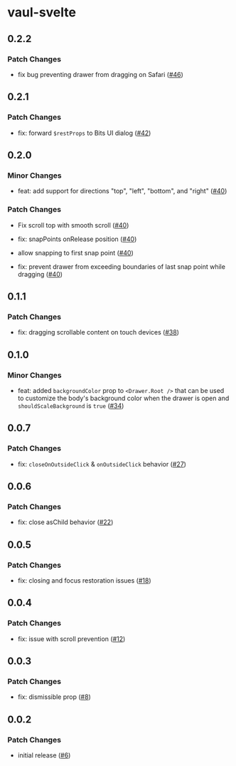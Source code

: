 # vaul-svelte

## 0.2.2

### Patch Changes

- fix bug preventing drawer from dragging on Safari ([#46](https://github.com/huntabyte/vaul-svelte/pull/46))

## 0.2.1

### Patch Changes

- fix: forward `$restProps` to Bits UI dialog ([#42](https://github.com/huntabyte/vaul-svelte/pull/42))

## 0.2.0

### Minor Changes

- feat: add support for directions "top", "left", "bottom", and "right" ([#40](https://github.com/huntabyte/vaul-svelte/pull/40))

### Patch Changes

- Fix scroll top with smooth scroll ([#40](https://github.com/huntabyte/vaul-svelte/pull/40))

- fix: snapPoints onRelease position ([#40](https://github.com/huntabyte/vaul-svelte/pull/40))

- allow snapping to first snap point ([#40](https://github.com/huntabyte/vaul-svelte/pull/40))

- fix: prevent drawer from exceeding boundaries of last snap point while dragging ([#40](https://github.com/huntabyte/vaul-svelte/pull/40))

## 0.1.1

### Patch Changes

- fix: dragging scrollable content on touch devices ([#38](https://github.com/huntabyte/vaul-svelte/pull/38))

## 0.1.0

### Minor Changes

- feat: added `backgroundColor` prop to `<Drawer.Root />` that can be used to customize the body's background color when the drawer is open and `shouldScaleBackground` is `true` ([#34](https://github.com/huntabyte/vaul-svelte/pull/34))

## 0.0.7

### Patch Changes

- fix: `closeOnOutsideClick` & `onOutsideClick` behavior ([#27](https://github.com/huntabyte/vaul-svelte/pull/27))

## 0.0.6

### Patch Changes

- fix: close asChild behavior ([#22](https://github.com/huntabyte/vaul-svelte/pull/22))

## 0.0.5

### Patch Changes

- fix: closing and focus restoration issues ([#18](https://github.com/huntabyte/vaul-svelte/pull/18))

## 0.0.4

### Patch Changes

- fix: issue with scroll prevention ([#12](https://github.com/huntabyte/vaul-svelte/pull/12))

## 0.0.3

### Patch Changes

- fix: dismissible prop ([#8](https://github.com/huntabyte/vaul-svelte/pull/8))

## 0.0.2

### Patch Changes

- initial release ([#6](https://github.com/huntabyte/vaul-svelte/pull/6))
